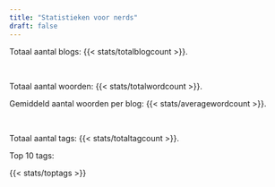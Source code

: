 ```yaml
---
title: "Statistieken voor nerds"
draft: false
---
```


Totaal aantal blogs: {{< stats/totalblogcount >}}.


<br>


Totaal aantal woorden: {{< stats/totalwordcount >}}.


Gemiddeld aantal woorden per blog: {{< stats/averagewordcount >}}.


<br>


Totaal aantal tags: {{< stats/totaltagcount >}}.


Top 10 tags: 

{{< stats/toptags >}}

